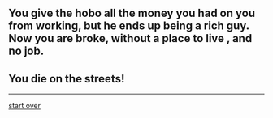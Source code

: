 ## You give the hobo all the money you had on you from working, but he ends up being a rich guy. Now you are broke, without a place to live , and no job.  
## You **die on the streets!**

---
[start over](../beginning/start.md)